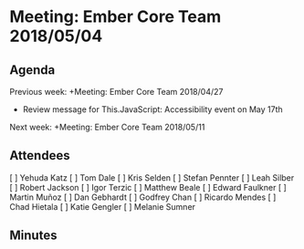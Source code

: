 # Meeting: Ember Core Team 2018/05/04

## Agenda
  Previous week: +Meeting: Ember Core Team 2018/04/27

- Review message for This.JavaScript: Accessibility event on May 17th

Next week: +Meeting: Ember Core Team 2018/05/11

## Attendees
[ ] Yehuda Katz
[ ] Tom Dale
[ ] Kris Selden
[ ] Stefan Pennter
[ ] Leah Silber
[ ] Robert Jackson
[ ] Igor Terzic
[ ] Matthew Beale
[ ] Edward Faulkner
[ ] Martin Muñoz
[ ] Dan Gebhardt
[ ] Godfrey Chan
[ ] Ricardo Mendes
[ ] Chad Hietala
[ ] Katie Gengler
[ ] Melanie Sumner
## Minutes

